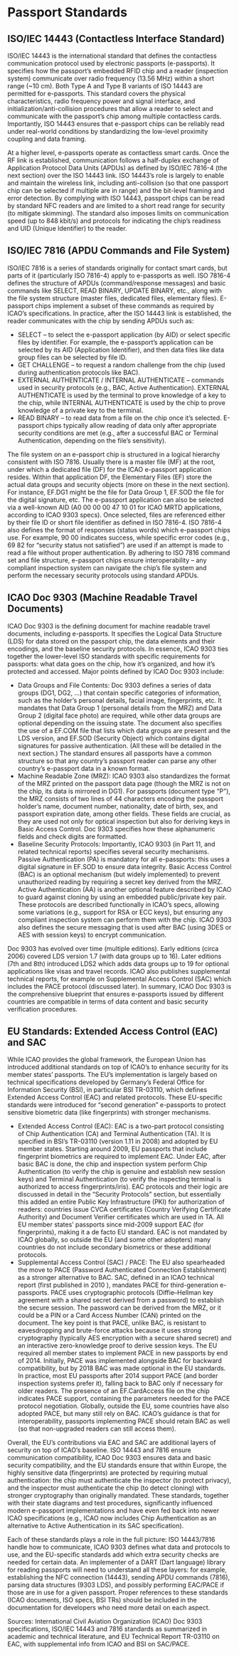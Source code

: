 # Passport Standards
## ISO/IEC 14443 (Contactless Interface Standard)
ISO/IEC 14443 is the international standard that defines the contactless communication protocol used by electronic passports (e-passports). It specifies how the passport’s embedded RFID chip and a reader (inspection system) communicate over radio frequency (13.56 MHz) within a short range (~10 cm). Both Type A and Type B variants of ISO 14443 are permitted for e-passports. This standard covers the physical characteristics, radio frequency power and signal interface, and initialization/anti-collision procedures that allow a reader to select and communicate with the passport’s chip among multiple contactless cards. Importantly, ISO 14443 ensures that e-passport chips can be reliably read under real-world conditions by standardizing the low-level proximity coupling and data framing.

At a higher level, e-passports operate as contactless smart cards. Once the RF link is established, communication follows a half-duplex exchange of Application Protocol Data Units (APDUs) as defined by ISO/IEC 7816-4 (the next section) over the ISO 14443 link. ISO 14443’s role is largely to enable and maintain the wireless link, including anti-collision (so that one passport chip can be selected if multiple are in range) and the bit-level framing and error detection. By complying with ISO 14443, passport chips can be read by standard NFC readers and are limited to a short read range for security (to mitigate skimming). The standard also imposes limits on communication speed (up to 848 kbit/s) and protocols for indicating the chip’s readiness and UID (Unique Identifier) to the reader.

## ISO/IEC 7816 (APDU Commands and File System)
ISO/IEC 7816 is a series of standards originally for contact smart cards, but parts of it (particularly ISO 7816-4) apply to e-passports as well. ISO 7816-4 defines the structure of APDUs (command/response messages) and basic commands like SELECT, READ BINARY, UPDATE BINARY, etc., along with the file system structure (master files, dedicated files, elementary files). E-passport chips implement a subset of these commands as required by ICAO’s specifications. In practice, after the ISO 14443 link is established, the reader communicates with the chip by sending APDUs such as:
- SELECT – to select the e-passport application (by AID) or select specific files by identifier. For example, the e-passport’s application can be selected by its AID (Application Identifier), and then data files like data group files can be selected by file ID.
- GET CHALLENGE – to request a random challenge from the chip (used during authentication protocols like BAC).
- EXTERNAL AUTHENTICATE / INTERNAL AUTHENTICATE – commands used in security protocols (e.g., BAC, Active Authentication). EXTERNAL AUTHENTICATE is used by the terminal to prove knowledge of a key to the chip, while INTERNAL AUTHENTICATE is used by the chip to prove knowledge of a private key to the terminal.
- READ BINARY – to read data from a file on the chip once it’s selected. E-passport chips typically allow reading of data only after appropriate security conditions are met (e.g., after a successful BAC or Terminal Authentication, depending on the file’s sensitivity).

The file system on an e-passport chip is structured in a logical hierarchy consistent with ISO 7816. Usually there is a master file (MF) at the root, under which a dedicated file (DF) for the ICAO e-passport application resides. Within that application DF, the Elementary Files (EF) store the actual data groups and security objects (more on these in the next section). For instance, EF.DG1 might be the file for Data Group 1, EF.SOD the file for the digital signature, etc. The e-passport application can also be selected via a well-known AID (A0 00 00 00 47 10 01 for ICAO MRTD applications, according to ICAO 9303 specs). Once selected, files are referenced either by their file ID or short file identifier as defined in ISO 7816-4. ISO 7816-4 also defines the format of responses (status words) which e-passport chips use. For example, 90 00 indicates success, while specific error codes (e.g., 69 82 for “security status not satisfied”) are used if an attempt is made to read a file without proper authentication. By adhering to ISO 7816 command set and file structure, e-passport chips ensure interoperability – any compliant inspection system can navigate the chip’s file system and perform the necessary security protocols using standard APDUs.

## ICAO Doc 9303 (Machine Readable Travel Documents)
ICAO Doc 9303 is the defining document for machine readable travel documents, including e-passports. It specifies the Logical Data Structure (LDS) for data stored on the passport chip, the data elements and their encodings, and the baseline security protocols. In essence, ICAO 9303 ties together the lower-level ISO standards with specific requirements for passports: what data goes on the chip, how it’s organized, and how it’s protected and accessed. Major points defined by ICAO Doc 9303 include:
- Data Groups and File Contents: Doc 9303 defines a series of data groups (DG1, DG2, …) that contain specific categories of information, such as the holder’s personal details, facial image, fingerprints, etc. It mandates that Data Group 1 (personal details from the MRZ) and Data Group 2 (digital face photo) are required, while other data groups are optional depending on the issuing state. The document also specifies the use of a EF.COM file that lists which data groups are present and the LDS version, and EF.SOD (Security Object) which contains digital signatures for passive authentication. (All these will be detailed in the next section.) The standard ensures all passports have a common structure so that any country’s passport reader can parse any other country’s e-passport data in a known format.
- Machine Readable Zone (MRZ): ICAO 9303 also standardizes the format of the MRZ printed on the passport data page (though the MRZ is not on the chip, its data is mirrored in DG1). For passports (document type “P”), the MRZ consists of two lines of 44 characters encoding the passport holder’s name, document number, nationality, date of birth, sex, and passport expiration date, among other fields. These fields are crucial, as they are used not only for optical inspection but also for deriving keys in Basic Access Control. Doc 9303 specifies how these alphanumeric fields and check digits are formatted.
- Baseline Security Protocols: Importantly, ICAO 9303 (in Part 11, and related technical reports) specifies several security mechanisms. Passive Authentication (PA) is mandatory for all e-passports: this uses a digital signature in EF.SOD to ensure data integrity. Basic Access Control (BAC) is an optional mechanism (but widely implemented) to prevent unauthorized reading by requiring a secret key derived from the MRZ. Active Authentication (AA) is another optional feature described by ICAO to guard against cloning by using an embedded public/private key pair. These protocols are described functionally in ICAO’s specs, allowing some variations (e.g., support for RSA or ECC keys), but ensuring any compliant inspection system can perform them with the chip. ICAO 9303 also defines the secure messaging that is used after BAC (using 3DES or AES with session keys) to encrypt communication.

Doc 9303 has evolved over time (multiple editions). Early editions (circa 2006) covered LDS version 1.7 (with data groups up to 16). Later editions (7th and 8th) introduced LDS2 which adds data groups up to 19 for optional applications like visas and travel records. ICAO also publishes supplemental technical reports, for example on Supplemental Access Control (SAC) which includes the PACE protocol (discussed later). In summary, ICAO Doc 9303 is the comprehensive blueprint that ensures e-passports issued by different countries are compatible in terms of data content and basic security verification procedures.

## EU Standards: Extended Access Control (EAC) and SAC
While ICAO provides the global framework, the European Union has introduced additional standards on top of ICAO’s to enhance security for its member states’ passports. The EU’s implementation is largely based on technical specifications developed by Germany’s Federal Office for Information Security (BSI), in particular BSI TR-03110, which defines Extended Access Control (EAC) and related protocols. These EU-specific standards were introduced for “second generation” e-passports to protect sensitive biometric data (like fingerprints) with stronger mechanisms.
- Extended Access Control (EAC): EAC is a two-part protocol consisting of Chip Authentication (CA) and Terminal Authentication (TA). It is specified in BSI’s TR-03110 (version 1.11 in 2008) and adopted by EU member states. Starting around 2009, EU passports that include fingerprint biometrics are required to implement EAC. Under EAC, after basic BAC is done, the chip and inspection system perform Chip Authentication (to verify the chip is genuine and establish new session keys) and Terminal Authentication (to verify the inspecting terminal is authorized to access fingerprints/iris). EAC protocols and their logic are discussed in detail in the “Security Protocols” section, but essentially this added an entire Public Key Infrastructure (PKI) for authorization of readers: countries issue CVCA certificates (Country Verifying Certificate Authority) and Document Verifier certificates which are used in TA. All EU member states’ passports since mid-2009 support EAC (for fingerprints), making it a de facto EU standard. EAC is not mandated by ICAO globally, so outside the EU (and some other adopters) many countries do not include secondary biometrics or these additional protocols.
- Supplemental Access Control (SAC) / PACE: The EU also spearheaded the move to PACE (Password Authenticated Connection Establishment) as a stronger alternative to BAC. SAC, defined in an ICAO technical report (first published in 2010 ), mandates PACE for third-generation e-passports. PACE uses cryptographic protocols (Diffie–Hellman key agreement with a shared secret derived from a password) to establish the secure session. The password can be derived from the MRZ, or it could be a PIN or a Card Access Number (CAN) printed on the document. The key point is that PACE, unlike BAC, is resistant to eavesdropping and brute-force attacks because it uses strong cryptography (typically AES encryption with a secure shared secret) and an interactive zero-knowledge proof to derive session keys. The EU required all member states to implement PACE in new passports by end of 2014. Initially, PACE was implemented alongside BAC for backward compatibility, but by 2018 BAC was made optional in the EU standards. In practice, most EU passports after 2014 support PACE (and border inspection systems prefer it), falling back to BAC only if necessary for older readers. The presence of an EF.CardAccess file on the chip indicates PACE support, containing the parameters needed for the PACE protocol negotiation. Globally, outside the EU, some countries have also adopted PACE, but many still rely on BAC. ICAO’s guidance is that for interoperability, passports implementing PACE should retain BAC as well (so that non-upgraded readers can still access them).

Overall, the EU’s contributions via EAC and SAC are additional layers of security on top of ICAO’s baseline. ISO 14443 and 7816 ensure communication compatibility, ICAO Doc 9303 ensures data and basic security compatibility, and the EU standards ensure that within Europe, the highly sensitive data (fingerprints) are protected by requiring mutual authentication: the chip must authenticate the inspector (to protect privacy), and the inspector must authenticate the chip (to detect cloning) with stronger cryptography than originally mandated. These standards, together with their state diagrams and test procedures, significantly influenced modern e-passport implementations and have even fed back into newer ICAO specifications (e.g., ICAO now includes Chip Authentication as an alternative to Active Authentication in its SAC specification).

Each of these standards plays a role in the full picture: ISO 14443/7816 handle how to communicate, ICAO 9303 defines what data and protocols to use, and the EU-specific standards add which extra security checks are needed for certain data. An implementer of a DART (Dart language) library for reading passports will need to understand all these layers: for example, establishing the NFC connection (14443), sending APDU commands (7816), parsing data structures (9303 LDS), and possibly performing EAC/PACE if those are in use for a given passport. Proper references to these standards (ICAO documents, ISO specs, BSI TRs) should be included in the documentation for developers who need more detail on each aspect.

Sources: International Civil Aviation Organization (ICAO) Doc 9303 specifications, ISO/IEC 14443 and 7816 standards as summarized in academic and technical literature, and EU Technical Report TR-03110 on EAC, with supplemental info from ICAO and BSI on SAC/PACE.